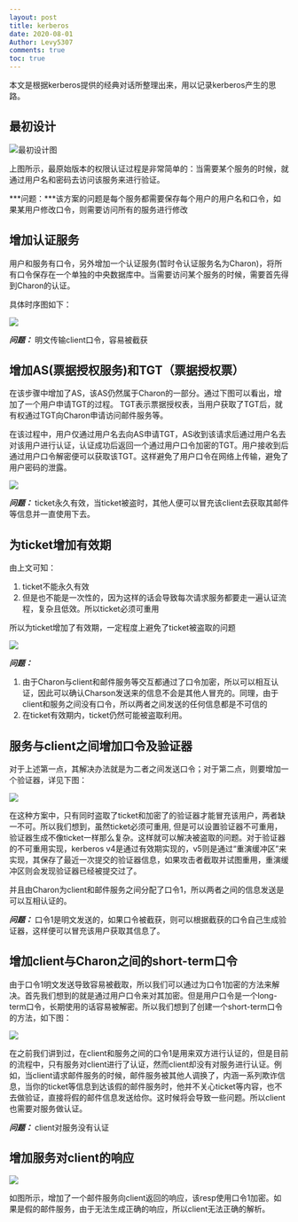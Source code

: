 ```yaml
---
layout: post
title: kerberos
date: 2020-08-01
Author: Levy5307
comments: true
toc: true
---
```


本文是根据kerberos提供的经典对话所整理出来，用以记录kerberos产生的思路。

## 最初设计

![最初设计图](../images/kerberos-1.png)

上图所示，最原始版本的权限认证过程是非常简单的：当需要某个服务的时候，就通过用户名和密码去访问该服务来进行验证。

***问题：***该方案的问题是每个服务都需要保存每个用户的用户名和口令，如果某用户修改口令，则需要访问所有的服务进行修改

## 增加认证服务

用户和服务有口令，另外增加一个认证服务(暂时令认证服务名为Charon)，将所有口令保存在一个单独的中央数据库中。当需要访问某个服务的时候，需要首先得到Charon的认证。

具体时序图如下：

![](../images/kerberos-2.png)

***问题：*** 明文传输client口令，容易被截获

## 增加AS(票据授权服务)和TGT（票据授权票）

在该步骤中增加了AS，该AS仍然属于Charon的一部分。通过下图可以看出，增加了一个用户申请TGT的过程。 TGT表示票据授权表，当用户获取了TGT后，就有权通过TGT向Charon申请访问邮件服务等。

在该过程中，用户仅通过用户名去向AS申请TGT，AS收到该请求后通过用户名去对该用户进行认证，认证成功后返回一个通过用户口令加密的TGT。用户接收到后通过用户口令解密便可以获取该TGT。这样避免了用户口令在网络上传输，避免了用户密码的泄露。

![](../images/kerberos-3.png)

***问题：*** ticket永久有效，当ticket被盗时，其他人便可以冒充该client去获取其邮件等信息并一直使用下去。

## 为ticket增加有效期

由上文可知：

1. ticket不能永久有效
2. 但是也不能是一次性的，因为这样的话会导致每次请求服务都要走一遍认证流程，复杂且低效。所以ticket必须可重用

所以为ticket增加了有效期，一定程度上避免了ticket被盗取的问题

![](../images/kerberos-4.png)

***问题：*** 

1. 由于Charon与client和邮件服务等交互都通过了口令加密，所以可以相互认证，因此可以确认Charson发送来的信息不会是其他人冒充的。同理，由于client和服务之间没有口令，所以两者之间发送的任何信息都是不可信的
2. 在ticket有效期内，ticket仍然可能被盗取利用。

## 服务与client之间增加口令及验证器

对于上述第一点，其解决办法就是为二者之间发送口令；对于第二点，则要增加一个验证器，详见下图：

![](../images/kerberos-5.png)

在这种方案中，只有同时盗取了ticket和加密了的验证器才能冒充该用户，两者缺一不可。所以我们想到，虽然ticket必须可重用, 但是可以设置验证器不可重用，验证器生成不像ticket一样那么复杂。这样就可以解决被盗取的问题。对于验证器的不可重用实现，kerberos v4是通过有效期实现的，v5则是通过“重演缓冲区”来实现，其保存了最近一次提交的验证器信息，如果攻击者截取并试图重用，重演缓冲区则会发现验证器已经被提交过了。

并且由Charon为client和邮件服务之间分配了口令1，所以两者之间的信息发送是可以互相认证的。

***问题：*** 口令1是明文发送的，如果口令被截获，则可以根据截获的口令自己生成验证器，这样便可以冒充该用户获取其信息了。

## 增加client与Charon之间的short-term口令

由于口令1明文发送导致容易被截取，所以我们可以通过为口令1加密的方法来解决。首先我们想到的就是通过用户口令来对其加密。但是用户口令是一个long-term口令，长期使用的话容易被解密。所以我们想到了创建一个short-term口令的方法，如下图：

![](../images/kerberos-6.png)

在之前我们讲到过，在client和服务之间的口令1是用来双方进行认证的，但是目前的流程中，只有服务对client进行了认证，然而client却没有对服务进行认证。例如，当client请求邮件服务的时候，邮件服务被其他人调换了，内涵一系列欺诈信息，当你的ticket等信息到达该假的邮件服务时，他并不关心ticket等内容，也不去做验证，直接将假的邮件信息发送给你。这时候将会导致一些问题。所以client也需要对服务做认证。

***问题：*** client对服务没有认证

## 增加服务对client的响应

![](../images/kerberos-6.png)

如图所示，增加了一个邮件服务向client返回的响应，该resp使用口令1加密。如果是假的邮件服务，由于无法生成正确的响应，所以client无法正确的解析。

